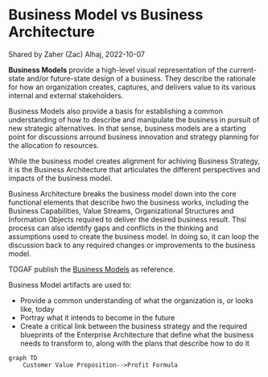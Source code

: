 # Business Model vs Business Architecture

Shared by Zaher (Zac) Alhaj, 2022-10-07

__Business Models__ provide a high-level visual representation of the current-state and/or future-state design of a business. They describe the rationale for how an organization creates, captures, and delivers value to its various internal and external stakeholders.

Business Models also provide a basis for establishing a common understanding of how to describe and manipulate the business in pursuit of new strategic alternatives. In that sense, business models are a starting point for discussions arround business innovation and strategy planning for the allocation fo resources.

While the business model creates alignment for achiving Business Strategy, it is the Business Architecture that articulates the different perspectives and impacts of the business model.

Business Architecture breaks the business model down into the core functional elements that describe hwo the business works, including the Business Capabilities, Value Streams, Organizational Structures and Information Objects required to deliver the desired business result. Thsi process can also identify gaps and conflicts in the thinking and assumptions used to create the business model. In doing so, it can loop the discussion back to any required changes or improvements to the business model.

TOGAF publish the [Business Models](https://pubs.opengroup.org/togaf-standard/business-architecture/business-models.html) as reference.

Business Model artifacts are used to:

- Provide a common understanding of what the organization is, or looks like, today
- Portray what it intends to become in the future
- Create a critical link between the business strategy and the required blueprints of the Enterprise Architecture that define what the business needs to transform to, along with the plans that describe how to do it

```mermaid
graph TD
    Customer Value Proposition-->Profit Formula
```